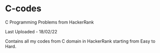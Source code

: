 # C-codes
C Programming Problems from HackerRank

Last Uploaded - 18/02/22

Contains all my codes from C domain in HackerRank starting from Easy to Hard.

